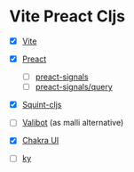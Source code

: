 # Vite Preact Cljs

* [x] [Vite](https://vitejs.dev/)
* [x] [Preact](https://preactjs.com/)
    * [ ] [preact-signals](https://github.com/XantreDev/preact-signals)
    * [ ] [preact-signals/query](https://github.com/XantreDev/preact-signals/tree/main/packages/query)
* [x] [Squint-cljs](https://github.com/squint-cljs/squint)
* [ ] [Valibot](https://valibot.dev/) (as malli alternative)
* [x] [Chakra UI](https://v2.chakra-ui.com/)
* [ ] [ky](https://github.com/sindresorhus/ky)


